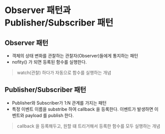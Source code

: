 # Observer 패턴과 Publisher/Subscriber 패턴

## Observer 패턴

- 객체의 상태 변화를 관찰하는 관찰자(Observer)들에게 통지하는 패턴
- nofity() 가 되면 등록된 함수를 실행한다.

> watch(관찰) 하다가 자동으로 함수를 실행하는 개념


## Publisher/Subscriber 패턴

- Publisher와 Subscriber가 1:N 관계를 가지는 패턴
- 특정 이벤트 이름을 substribe 하여 callback 을 등록한다. 이벤트가 발생하면 이벤트와 payload 를 publish 한다.

> callback 을 등록해두고, 원할 떄 트리거해서 등록한 함수를 모두 실행하는 개념


